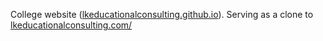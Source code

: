 College website ([lkeducationalconsulting.github.io](http://lkeducationalconsulting.github.io)). Serving as a clone to [lkeducationalconsulting.com/](http://lkeducationalconsulting.com/)
